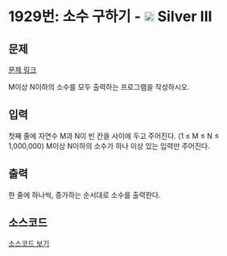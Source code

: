 # 1929번: 소수 구하기 - <img src="https://static.solved.ac/tier_small/8.svg" style="height:20px" /> Silver III

<!-- performance -->

<!-- 문제 제출 후 깃허브에 푸시를 했을 때 제출한 코드의 성능이 입력될 공간입니다.-->

<!-- end -->

## 문제

[문제 링크](https://boj.kr/1929)

<p>M이상 N이하의 소수를 모두 출력하는 프로그램을 작성하시오.</p>

## 입력

<p>첫째 줄에 자연수 M과 N이 빈 칸을 사이에 두고 주어진다. (1 ≤ M ≤ N ≤ 1,000,000)&nbsp;M이상 N이하의 소수가 하나 이상 있는 입력만 주어진다.</p>

## 출력

<p>한 줄에 하나씩, 증가하는 순서대로 소수를 출력한다.</p>

## 소스코드

[소스코드 보기](소수%20구하기.c)